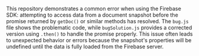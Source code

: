 This repository demonstrates a common error when using the Firebase SDK: attempting to access data from a document snapshot before the promise returned by `getDoc()` or similar methods has resolved.  The `bug.js` file shows the problematic code, while `bugSolution.js` provides a corrected version using `.then()` to handle the promise properly.  This issue often leads to unexpected behavior or errors because the snapshot's properties will be undefined until the data is fully loaded from the Firebase server.